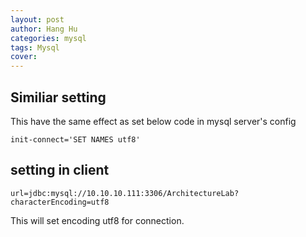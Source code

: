 ```yaml
---
layout: post
author: Hang Hu
categories: mysql
tags: Mysql 
cover: 
---
```


## Similiar setting

This have the same effect as set below code in mysql server's config

```
init-connect='SET NAMES utf8'
```

## setting in client

```
url=jdbc:mysql://10.10.10.111:3306/ArchitectureLab?characterEncoding=utf8
```

This will set encoding utf8 for connection.
